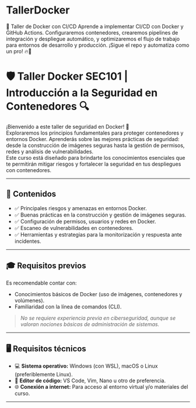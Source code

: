 # TallerDocker
🚀 Taller de Docker con CI/CD Aprende a implementar CI/CD con Docker y GitHub Actions. Configuraremos contenedores, crearemos pipelines de integración y despliegue automático, y optimizaremos el flujo de trabajo para entornos de desarrollo y producción. ¡Sigue el repo y automatiza como un pro! 🔥🚀

# 🛡️ Taller Docker SEC101 | Introducción a la Seguridad en Contenedores 🔍

¡Bienvenido a este taller de seguridad en Docker! 🔐  
Exploraremos los principios fundamentales para proteger contenedores y entornos Docker. Aprenderás sobre las mejores prácticas de seguridad: desde la construcción de imágenes seguras hasta la gestión de permisos, redes y análisis de vulnerabilidades.  
Este curso está diseñado para brindarte los conocimientos esenciales que te permitirán mitigar riesgos y fortalecer la seguridad en tus despliegues con contenedores.

---

## 📘 Contenidos

- ✅ Principales riesgos y amenazas en entornos Docker.  
- ✅ Buenas prácticas en la construcción y gestión de imágenes seguras.  
- ✅ Configuración de permisos, usuarios y redes en Docker.  
- ✅ Escaneo de vulnerabilidades en contenedores.  
- ✅ Herramientas y estrategias para la monitorización y respuesta ante incidentes.  

---

## 🎓 Requisitos previos

Es recomendable contar con:

- Conocimientos básicos de Docker (uso de imágenes, contenedores y volúmenes).  
- Familiaridad con la línea de comandos (CLI).  
> *No se requiere experiencia previa en ciberseguridad, aunque se valoran nociones básicas de administración de sistemas.*

---

## 🖥️ Requisitos técnicos

- 💻 **Sistema operativo:** Windows (con WSL), macOS o Linux (preferiblemente Linux).  
- 📝 **Editor de código:** VS Code, Vim, Nano u otro de preferencia.  
- 🌐 **Conexión a internet:** Para acceso al entorno virtual y/o materiales del curso.

---
